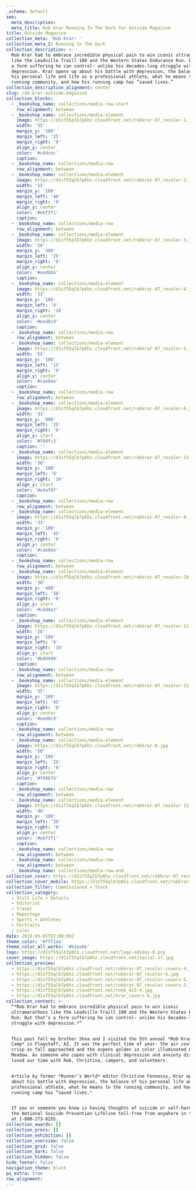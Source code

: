 ```yaml
---
_schema: default
seo:
  meta_description:
  meta_title: Rob Krar Running In The Dark for Outside Magazine
title: Outside Magazine
collection_meta: 'Rob Krar: '
collection_meta_2: Running In The Dark
collection_description: >-
  Rob Krar had to embrace incredible physical pain to win iconic ultramarathons
  like the Leadville Traill 100 and the Western States Endurance Run. But that’s
  a form suffering he can control- unlike his decades-long struggle with
  depression.⁠ Krar opens up about his battle with depression, the balance of
  his personal life and life as a professional athlete, what he means to the
  running community, and how his running camp has “saved lives.”
collection_description_alignment: center
slug: rob-krar-outside-magazine
collection_blocks:
  - _bookshop_name: collections/media-row-start
    row_alignment: between
  - _bookshop_name: collections/media-element
    image: https://d1sf55qlb7p6hz.cloudfront.net/robkrar-07_recolor-1.jpg
    width: '35'
    margin_y: '100'
    margin_left: '25'
    margin_right: '0'
    align_y: center
    color: '#cddcec'
    caption:
  - _bookshop_name: collections/media-row
    row_alignment: between
  - _bookshop_name: collections/media-element
    image: https://d1sf55qlb7p6hz.cloudfront.net/robkrar-07_recolor-2.jpg
    width: '55'
    margin_y: '100'
    margin_left: '40'
    margin_right: '0'
    align_y: center
    color: '#ebf3f1'
    caption:
  - _bookshop_name: collections/media-row
    row_alignment: between
  - _bookshop_name: collections/media-element
    image: https://d1sf55qlb7p6hz.cloudfront.net/robkrar-07_recolor-3.jpg
    width: '20'
    margin_y: '300'
    margin_left: '25'
    margin_right: '0'
    align_y: center
    color: '#eedbbb'
    caption:
  - _bookshop_name: collections/media-element
    image: https://d1sf55qlb7p6hz.cloudfront.net/robkrar-07_recolor-4.jpg
    width: '33'
    margin_y: '100'
    margin_left: '0'
    margin_right: '10'
    align_y: center
    color: '#eed8c9'
    caption:
  - _bookshop_name: collections/media-row
    row_alignment: between
  - _bookshop_name: collections/media-element
    image: https://d1sf55qlb7p6hz.cloudfront.net/robkrar-07_recolor-5.jpg
    width: '55'
    margin_y: '100'
    margin_left: '15'
    margin_right: '0'
    align_y: center
    color: '#cae8ee'
    caption:
  - _bookshop_name: collections/media-row
    row_alignment: between
  - _bookshop_name: collections/media-element
    image: https://d1sf55qlb7p6hz.cloudfront.net/robkrar-07_recolor-6.jpg
    width: '33'
    margin_y: '900'
    margin_left: '25'
    margin_right: '0'
    align_y: start
    color: '#f8dfc3'
    caption: ''
  - _bookshop_name: collections/media-element
    image: https://d1sf55qlb7p6hz.cloudfront.net/robkrar-07_recolor-13.jpg
    width: '30'
    margin_y: '100'
    margin_left: '0'
    margin_right: '10'
    align_y: start
    color: '#e4af97'
    caption:
  - _bookshop_name: collections/media-row
    row_alignment: between
  - _bookshop_name: collections/media-element
    image: https://d1sf55qlb7p6hz.cloudfront.net/robkrar-07_recolor-9.jpg
    width: '33'
    margin_y: '100'
    margin_left: '45'
    margin_right: '0'
    align_y: center
    color: '#cae8ee'
    caption:
  - _bookshop_name: collections/media-row
    row_alignment: between
  - _bookshop_name: collections/media-element
    image: https://d1sf55qlb7p6hz.cloudfront.net/robkrar-07_recolor-10.jpg
    width: '30'
    margin_y: '400'
    margin_left: '30'
    margin_right: '0'
    align_y: start
    color: '#c4d4e2'
    caption:
  - _bookshop_name: collections/media-element
    image: https://d1sf55qlb7p6hz.cloudfront.net/robkrar-07_recolor-11.jpg
    width: '20'
    margin_y: '100'
    margin_left: '0'
    margin_right: '10'
    align_y: start
    color: '#b89990'
    caption:
  - _bookshop_name: collections/media-row
    row_alignment: between
  - _bookshop_name: collections/media-element
    image: https://d1sf55qlb7p6hz.cloudfront.net/robkrar-07_recolor-12.jpg
    width: '35'
    margin_y: '100'
    margin_left: '45'
    margin_right: '0'
    align_y: center
    color: '#eed8c9'
    caption:
  - _bookshop_name: collections/media-row
    row_alignment: between
  - _bookshop_name: collections/media-element
    image: https://d1sf55qlb7p6hz.cloudfront.net/robkrar-8.jpg
    width: '50'
    margin_y: '100'
    margin_left: '25'
    margin_right: '0'
    align_y: center
    color: '#f8967d'
    caption:
  - _bookshop_name: collections/media-row
    row_alignment: between
  - _bookshop_name: collections/media-element
    image: https://d1sf55qlb7p6hz.cloudfront.net/robkrar-07_recolor-15.jpg
    width: '40'
    margin_y: '100'
    margin_left: '30'
    margin_right: '0'
    align_y: center
    color: '#ebf3f1'
    caption:
  - _bookshop_name: collections/media-row
    row_alignment: between
  - _bookshop_name: collections/media-row
    row_alignment: between
  - _bookshop_name: collections/media-row-end
collection_cover: https://d1sf55qlb7p6hz.cloudfront.net/robkrar-07_recolor-covers-1.jpg
collection_cover_mobile: https://d1sf55qlb7p6hz.cloudfront.net/robkrar-07_recolor-covers-2.jpg
collection_filter: Commissioned + Stock
collection_category:
  - Still Life + Details
  - Editorial
  - Travel
  - Reportage
  - Sports + Athletes
  - Portraits
  - Color
date: 2019-05-01T07:00:00Z
theme_color: '#fff1aa'
theme_color_all_works: '#b1eebb'
logo: https://d1sf55qlb7p6hz.cloudfront.net/logo-adidas-8.png
cover_image: https://d1sf55qlb7p6hz.cloudfront.net/social-37.jpg
collection_preview:
  - https://d1sf55qlb7p6hz.cloudfront.net/robkrar-07_recolor-covers-4.jpg
  - https://d1sf55qlb7p6hz.cloudfront.net/robkrar-07_recolor-6.jpg
  - https://d1sf55qlb7p6hz.cloudfront.net/robkrar-07_recolor-covers-5.jpg
  - https://d1sf55qlb7p6hz.cloudfront.net/robkrar-07_recolor-covers-3.jpg
  - https://d1sf55qlb7p6hz.cloudfront.net/robk_4x3-4.jpg
  - https://d1sf55qlb7p6hz.cloudfront.net/krar_covers-6.jpg
collection_content: >-
  “*Rob Krar had to embrace incredible physical pain to win iconic
  ultramarathons like the Leadville Traill 100 and the Western States Endurance
  Run. But that’s a form suffering he can control- unlike his decades-long
  struggle with depression.*”⁠


  This past fall my brother Shea and I visited the 5th annual *Rob Krar Running
  Camp* in Flagstaff, AZ. It was the perfect time of year- the air cool and
  crisp as fall approached and the aspens golden in color illuminated Locket
  Meadow. As someone who copes with clinical depression and anxiety disorder, we
  loved our time with Rob, Christina, campers, and volunteers.


  Article by former *Runner’s World* editor Christine Fennessy, Krar opens up
  about his battle with depression, the balance of his personal life and life a
  professional athlete, what he means to the running community, and how his
  running camp has “saved lives."


  If you or someone you know is having thoughts of suicide or self-harm, call
  the National Suicide Prevention Lifeline toll-free from anywhere in the U.S.
  at 1-800-273-8255.
collection_awards: []
collection_press: []
collection_exhibition: []
collection_overview: false
collection_grid: false
collection_dark: false
collection_hidden: false
hide_footer: false
navigation_theme: black
px_extra: true
row_alignment:
---
```

